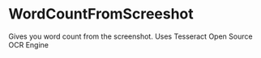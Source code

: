 # WordCountFromScreeshot
Gives you word count from the screenshot. Uses Tesseract Open Source OCR Engine

